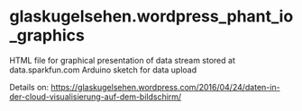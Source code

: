 # glaskugelsehen.wordpress_phant_io_graphics
HTML file for graphical presentation of data stream stored at data.sparkfun.com
Arduino sketch for data upload

Details on: https://glaskugelsehen.wordpress.com/2016/04/24/daten-in-der-cloud-visualisierung-auf-dem-bildschirm/

